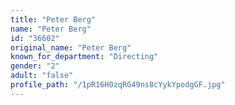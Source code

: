 ```yaml
---
title: "Peter Berg"
name: "Peter Berg"
id: "36602"
original_name: "Peter Berg"
known_for_department: "Directing"
gender: "2"
adult: "false"
profile_path: "/1pR16H0zqRG49ns8cYykYpodgGF.jpg"
---
```

